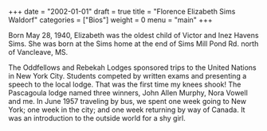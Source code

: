 +++
date = "2002-01-01"
draft = true
title = "Florence Elizabeth Sims Waldorf"
categories = ["Bios"]
weight = 0
menu =  "main"
+++

Born May 28, 1940, Elizabeth was the oldest child of Victor and Inez Havens Sims.  She was born at the Sims home at the end of Sims Mill Pond Rd. north of Vancleave, MS.

The Oddfellows and Rebekah Lodges sponsored trips to the United Nations in New York City.  Students competed by written exams and presenting a speech to the local lodge.  That was the first time my knees shook!  The Pascagoula lodge named three winners, John Allen Murphy, Nora Vowell and me.  In June 1957 traveling by bus, we spent one week going to New York; one week in the city; and one week returning by way of Canada.  It was an introduction to the outside world for a shy girl.
